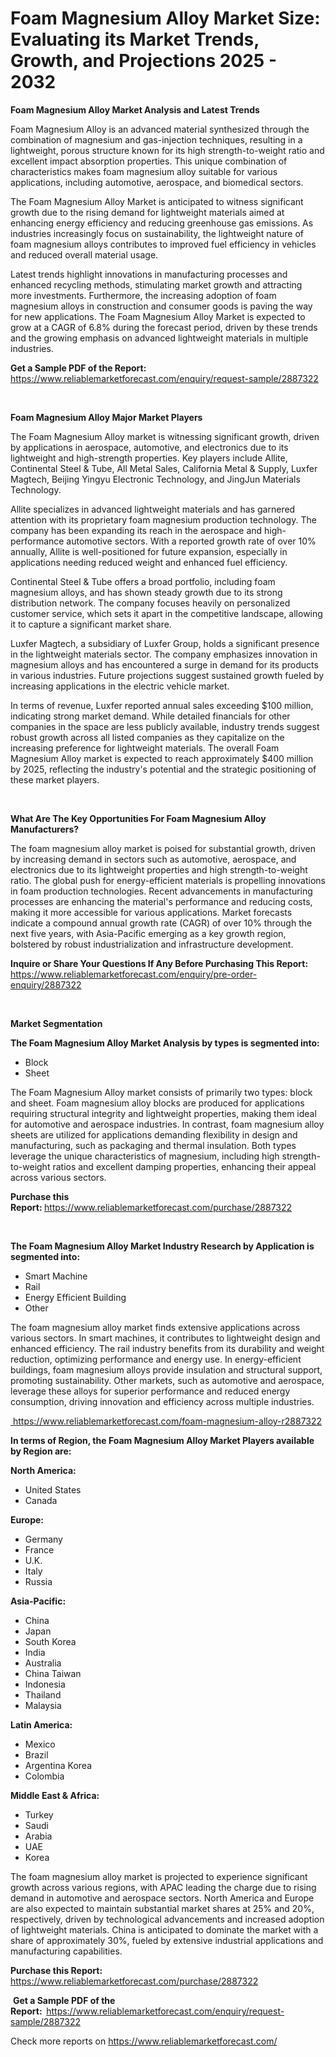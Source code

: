 <p><h1>Foam Magnesium Alloy Market Size: Evaluating its Market Trends, Growth, and Projections 2025 - 2032</h1></p><p><strong>Foam Magnesium Alloy Market Analysis and Latest Trends</strong></p>
<p><p>Foam Magnesium Alloy is an advanced material synthesized through the combination of magnesium and gas-injection techniques, resulting in a lightweight, porous structure known for its high strength-to-weight ratio and excellent impact absorption properties. This unique combination of characteristics makes foam magnesium alloy suitable for various applications, including automotive, aerospace, and biomedical sectors. </p><p>The Foam Magnesium Alloy Market is anticipated to witness significant growth due to the rising demand for lightweight materials aimed at enhancing energy efficiency and reducing greenhouse gas emissions. As industries increasingly focus on sustainability, the lightweight nature of foam magnesium alloys contributes to improved fuel efficiency in vehicles and reduced overall material usage.</p><p>Latest trends highlight innovations in manufacturing processes and enhanced recycling methods, stimulating market growth and attracting more investments. Furthermore, the increasing adoption of foam magnesium alloys in construction and consumer goods is paving the way for new applications. The Foam Magnesium Alloy Market is expected to grow at a CAGR of 6.8% during the forecast period, driven by these trends and the growing emphasis on advanced lightweight materials in multiple industries.</p></p>
<p><strong>Get a Sample PDF of the Report:&nbsp;</strong> <a href="https://www.reliablemarketforecast.com/enquiry/request-sample/2887322?utm_campaign=2853&utm_medium=2&utm_source=Github&utm_content=ia&utm_term=14032025&utm_id=foam-magnesium-alloy">https://www.reliablemarketforecast.com/enquiry/request-sample/2887322</a></p>
<p>&nbsp;</p>
<p><strong>Foam Magnesium Alloy Major Market Players</strong></p>
<p><p>The Foam Magnesium Alloy market is witnessing significant growth, driven by applications in aerospace, automotive, and electronics due to its lightweight and high-strength properties. Key players include Allite, Continental Steel & Tube, All Metal Sales, California Metal & Supply, Luxfer Magtech, Beijing Yingyu Electronic Technology, and JingJun Materials Technology.</p><p>Allite specializes in advanced lightweight materials and has garnered attention with its proprietary foam magnesium production technology. The company has been expanding its reach in the aerospace and high-performance automotive sectors. With a reported growth rate of over 10% annually, Allite is well-positioned for future expansion, especially in applications needing reduced weight and enhanced fuel efficiency.</p><p>Continental Steel & Tube offers a broad portfolio, including foam magnesium alloys, and has shown steady growth due to its strong distribution network. The company focuses heavily on personalized customer service, which sets it apart in the competitive landscape, allowing it to capture a significant market share.</p><p>Luxfer Magtech, a subsidiary of Luxfer Group, holds a significant presence in the lightweight materials sector. The company emphasizes innovation in magnesium alloys and has encountered a surge in demand for its products in various industries. Future projections suggest sustained growth fueled by increasing applications in the electric vehicle market.</p><p>In terms of revenue, Luxfer reported annual sales exceeding $100 million, indicating strong market demand. While detailed financials for other companies in the space are less publicly available, industry trends suggest robust growth across all listed companies as they capitalize on the increasing preference for lightweight materials. The overall Foam Magnesium Alloy market is expected to reach approximately $400 million by 2025, reflecting the industry's potential and the strategic positioning of these market players.</p></p>
<p>&nbsp;</p>
<p><strong>What Are The Key Opportunities For Foam Magnesium Alloy Manufacturers?</strong></p>
<p><p>The foam magnesium alloy market is poised for substantial growth, driven by increasing demand in sectors such as automotive, aerospace, and electronics due to its lightweight properties and high strength-to-weight ratio. The global push for energy-efficient materials is propelling innovations in foam production technologies. Recent advancements in manufacturing processes are enhancing the material's performance and reducing costs, making it more accessible for various applications. Market forecasts indicate a compound annual growth rate (CAGR) of over 10% through the next five years, with Asia-Pacific emerging as a key growth region, bolstered by robust industrialization and infrastructure development.</p></p>
<p><strong>Inquire or Share Your Questions If Any Before Purchasing This Report:</strong> <a href="https://www.reliablemarketforecast.com/enquiry/pre-order-enquiry/2887322?utm_campaign=2853&utm_medium=2&utm_source=Github&utm_content=ia&utm_term=14032025&utm_id=foam-magnesium-alloy">https://www.reliablemarketforecast.com/enquiry/pre-order-enquiry/2887322</a></p>
<p>&nbsp;</p>
<p><strong>Market Segmentation</strong></p>
<p><strong>The Foam Magnesium Alloy Market Analysis by types is segmented into:</strong></p>
<p><ul><li>Block</li><li>Sheet</li></ul></p>
<p><p>The Foam Magnesium Alloy market consists of primarily two types: block and sheet. Foam magnesium alloy blocks are produced for applications requiring structural integrity and lightweight properties, making them ideal for automotive and aerospace industries. In contrast, foam magnesium alloy sheets are utilized for applications demanding flexibility in design and manufacturing, such as packaging and thermal insulation. Both types leverage the unique characteristics of magnesium, including high strength-to-weight ratios and excellent damping properties, enhancing their appeal across various sectors.</p></p>
<p><strong>Purchase this Report:&nbsp;</strong><a href="https://www.reliablemarketforecast.com/purchase/2887322?utm_campaign=2853&utm_medium=2&utm_source=Github&utm_content=ia&utm_term=14032025&utm_id=foam-magnesium-alloy">https://www.reliablemarketforecast.com/purchase/2887322</a></p>
<p>&nbsp;</p>
<p><strong>The Foam Magnesium Alloy Market Industry Research by Application is segmented into:</strong></p>
<p><ul><li>Smart Machine</li><li>Rail</li><li>Energy Efficient Building</li><li>Other</li></ul></p>
<p><p>The foam magnesium alloy market finds extensive applications across various sectors. In smart machines, it contributes to lightweight design and enhanced efficiency. The rail industry benefits from its durability and weight reduction, optimizing performance and energy use. In energy-efficient buildings, foam magnesium alloys provide insulation and structural support, promoting sustainability. Other markets, such as automotive and aerospace, leverage these alloys for superior performance and reduced energy consumption, driving innovation and efficiency across multiple industries.</p></p>
<p><a href="https://www.reliablemarketforecast.com/foam-magnesium-alloy-r2887322?utm_campaign=2853&utm_medium=2&utm_source=Github&utm_content=ia&utm_term=14032025&utm_id=foam-magnesium-alloy">&nbsp;https://www.reliablemarketforecast.com/foam-magnesium-alloy-r2887322</a></p>
<p><strong>In terms of Region, the Foam Magnesium Alloy Market Players available by Region are:</strong></p>
<p>
    <p> <strong> North America: </strong>
        <ul>
            <li>United States</li>
            <li>Canada</li>
        </ul>
        </p> 
    <p> <strong> Europe: </strong>
        <ul>
            <li>Germany</li>
            <li>France</li>
            <li>U.K.</li>
            <li>Italy</li>
            <li>Russia</li>
        </ul>
        </p> 
    <p> <strong> Asia-Pacific: </strong>
        <ul>
            <li>China</li>
            <li>Japan</li>
            <li>South Korea</li>
            <li>India</li>
            <li>Australia</li>
            <li>China Taiwan</li>
            <li>Indonesia</li>
            <li>Thailand</li>
            <li>Malaysia</li>
        </ul>
        </p> 
    <p> <strong> Latin America: </strong>
        <ul>
            <li>Mexico</li>
            <li>Brazil</li>
            <li>Argentina Korea</li>
            <li>Colombia</li>
        </ul>
        </p> 
    <p> <strong> Middle East & Africa: </strong>
        <ul>
            <li>Turkey</li>
            <li>Saudi</li>
            <li>Arabia</li>
            <li>UAE</li>
            <li>Korea</li>
        </ul>
    </p>
    </p>
<p><p>The foam magnesium alloy market is projected to experience significant growth across various regions, with APAC leading the charge due to rising demand in automotive and aerospace sectors. North America and Europe are also expected to maintain substantial market shares at 25% and 20%, respectively, driven by technological advancements and increased adoption of lightweight materials. China is anticipated to dominate the market with a share of approximately 30%, fueled by extensive industrial applications and manufacturing capabilities.</p></p>
<p><strong>Purchase this Report: </strong><a href="https://www.reliablemarketforecast.com/purchase/2887322?utm_campaign=2853&utm_medium=2&utm_source=Github&utm_content=ia&utm_term=14032025&utm_id=foam-magnesium-alloy">https://www.reliablemarketforecast.com/purchase/2887322</a></p>
<p>&nbsp;<strong>Get a Sample PDF of the Report:&nbsp;&nbsp;</strong><a href="https://www.reliablemarketforecast.com/enquiry/request-sample/2887322?utm_campaign=2853&utm_medium=2&utm_source=Github&utm_content=ia&utm_term=14032025&utm_id=foam-magnesium-alloy">https://www.reliablemarketforecast.com/enquiry/request-sample/2887322</a></p>
<p><strong></strong></p>
<p>Check more reports on <a href="https://www.reliablemarketforecast.com/?utm_campaign=2853&utm_medium=2&utm_source=Github&utm_content=ia&utm_term=14032025&utm_id=foam-magnesium-alloy">https://www.reliablemarketforecast.com/</a></p>